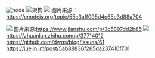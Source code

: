 ![node](http://docs.libuv.org/en/v1.x/_images/architecture.png)
![架构](https://static.cnodejs.org/Fj1hdkWnk5o_O8oVi5kvusDxWVzs)
![](https://static.cnodejs.org/FhyBACP4uqG1X4ya0b6DkXRyqHqo)
图片来源：https://cnodejs.org/topic/55e3aff095d4c65e3d88a704

![](https://upload-images.jianshu.io/upload_images/270064-edbf9b53812f0433.png?imageMogr2/auto-orient/strip%7CimageView2/2/w/257/format/webp)
图片来源:https://www.jianshu.com/p/3c5897dd2b85
![](https://pic2.zhimg.com/80/v2-6e362132c0fedffe78cdb5ac12a9fb09_hd.jpg)
https://zhuanlan.zhihu.com/p/37714012
https://github.com/dwqs/blog/issues/61
https://juejin.im/post/5ab88836f265da237410f701
